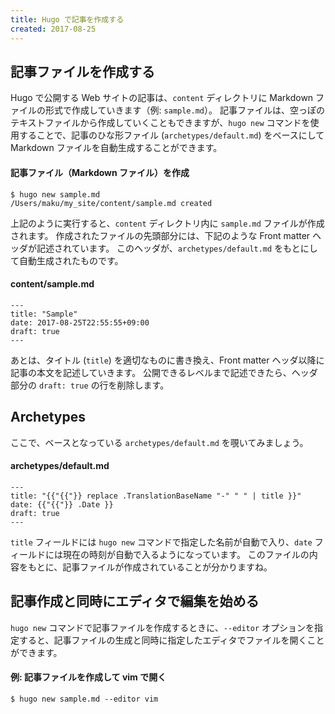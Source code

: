 ```yaml
---
title: Hugo で記事を作成する
created: 2017-08-25
---
```


記事ファイルを作成する
----

Hugo で公開する Web サイトの記事は、`content` ディレクトリに Markdown ファイルの形式で作成していきます（例: `sample.md`）。
記事ファイルは、空っぽのテキストファイルから作成していくこともできますが、`hugo new` コマンドを使用することで、記事のひな形ファイル (`archetypes/default.md`) をベースにして Markdown ファイルを自動生成することができます。


#### 記事ファイル（Markdown ファイル）を作成

~~~
$ hugo new sample.md
/Users/maku/my_site/content/sample.md created
~~~

上記のように実行すると、`content` ディレクトリ内に `sample.md` ファイルが作成されます。
作成されたファイルの先頭部分には、下記のような Front matter ヘッダが記述されています。
このヘッダが、`archetypes/default.md` をもとにして自動生成されたものです。

#### content/sample.md

~~~
---
title: "Sample"
date: 2017-08-25T22:55:55+09:00
draft: true
---
~~~

あとは、タイトル (`title`) を適切なものに書き換え、Front matter ヘッダ以降に記事の本文を記述していきます。
公開できるレベルまで記述できたら、ヘッダ部分の `draft: true` の行を削除します。


Archetypes
----

ここで、ベースとなっている `archetypes/default.md` を覗いてみましょう。

#### archetypes/default.md

~~~
---
title: "{{"{{"}} replace .TranslationBaseName "-" " " | title }}"
date: {{"{{"}} .Date }}
draft: true
---
~~~

`title` フィールドには `hugo new` コマンドで指定した名前が自動で入り、`date` フィールドには現在の時刻が自動で入るようになっています。
このファイルの内容をもとに、記事ファイルが作成されていることが分かりますね。


記事作成と同時にエディタで編集を始める
----

`hugo new` コマンドで記事ファイルを作成するときに、`--editor` オプションを指定すると、記事ファイルの生成と同時に指定したエディタでファイルを開くことができます。

#### 例: 記事ファイルを作成して vim で開く

~~~
$ hugo new sample.md --editor vim
~~~

